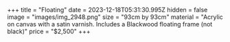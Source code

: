 +++
title = "Floating"
date = 2023-12-18T05:31:30.995Z
hidden = false
image = "images/img_2948.png"
size = "93cm by 93cm"
material = "Acrylic on canvas with a satin varnish. Includes a Blackwood floating frame (not black)"
price = "$2,500"
+++
